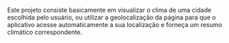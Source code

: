 Este projeto consiste basicamente em visualizar o clima de uma cidade escolhida pelo usuário, ou utilizar a geolocalização da página para que o aplicativo acesse automaticamente a sua localização e forneça um resumo climático correspondente.